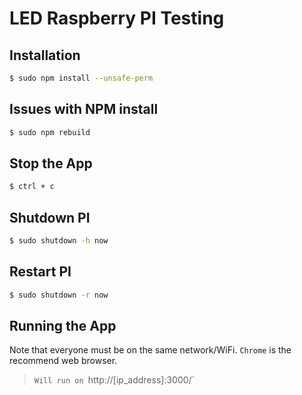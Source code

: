 # LED Raspberry PI Testing

## Installation

```sh
$ sudo npm install --unsafe-perm
```

## Issues with NPM install

```sh
$ sudo npm rebuild
```

## Stop the App
```sh
$ ctrl + c
```

## Shutdown PI
```sh
$ sudo shutdown -h now
```

## Restart PI
```sh
$ sudo shutdown -r now
```


## Running the App

 Note that everyone must be on the same network/WiFi. `Chrome` is the recommend web browser.

> `Will run on `http://[ip_address]:3000/` 
